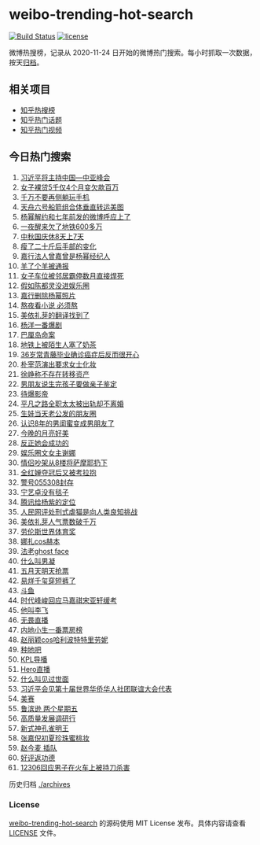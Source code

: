 # weibo-trending-hot-search

[![Build Status](https://github.com/justjavac/weibo-trending-hot-search/workflows/ci/badge.svg?branch=master)](https://github.com/justjavac/weibo-trending-hot-search/actions)
[![license](https://img.shields.io/github/license/justjavac/weibo-trending-hot-search)](https://github.com/justjavac/weibo-trending-hot-search/blob/master/LICENSE)

微博热搜榜，记录从 2020-11-24 日开始的微博热门搜索。每小时抓取一次数据，按天[归档](./archives)。

## 相关项目

- [知乎热搜榜](https://github.com/justjavac/zhihu-trending-top-search)
- [知乎热门话题](https://github.com/justjavac/zhihu-trending-hot-questions)
- [知乎热门视频](https://github.com/justjavac/zhihu-trending-hot-video)

## 今日热门搜索

<!-- BEGIN -->
<!-- 最后更新时间 Tue May 09 2023 04:13:37 GMT+0800 (China Standard Time) -->

1. [习近平将主持中国—中亚峰会](https://s.weibo.com//weibo?q=%23%E4%B9%A0%E8%BF%91%E5%B9%B3%E5%B0%86%E4%B8%BB%E6%8C%81%E4%B8%AD%E5%9B%BD%E2%80%94%E4%B8%AD%E4%BA%9A%E5%B3%B0%E4%BC%9A%23&Refer=new_time)
1. [女子裸贷5千仅4个月变欠款百万](https://s.weibo.com//weibo?q=%23%E5%A5%B3%E5%AD%90%E8%A3%B8%E8%B4%B75%E5%8D%83%E4%BB%854%E4%B8%AA%E6%9C%88%E5%8F%98%E6%AC%A0%E6%AC%BE%E7%99%BE%E4%B8%87%23&t=31&band_rank=4&Refer=top)
1. [千万不要再侧躺玩手机](https://s.weibo.com//weibo?q=%23%E5%8D%83%E4%B8%87%E4%B8%8D%E8%A6%81%E5%86%8D%E4%BE%A7%E8%BA%BA%E7%8E%A9%E6%89%8B%E6%9C%BA%23&t=31&band_rank=40&Refer=top)
1. [天舟六号船箭组合体垂直转运美图](https://s.weibo.com//weibo?q=%23%E5%A4%A9%E8%88%9F%E5%85%AD%E5%8F%B7%E8%88%B9%E7%AE%AD%E7%BB%84%E5%90%88%E4%BD%93%E5%9E%82%E7%9B%B4%E8%BD%AC%E8%BF%90%E7%BE%8E%E5%9B%BE%23&t=31&band_rank=3&Refer=top)
1. [杨幂解约和七年前发的微博呼应上了](https://s.weibo.com//weibo?q=%23%E6%9D%A8%E5%B9%82%E8%A7%A3%E7%BA%A6%E5%92%8C%E4%B8%83%E5%B9%B4%E5%89%8D%E5%8F%91%E7%9A%84%E5%BE%AE%E5%8D%9A%E5%91%BC%E5%BA%94%E4%B8%8A%E4%BA%86%23&t=31&band_rank=2&Refer=top)
1. [一夜醒来欠了地铁600多万](https://s.weibo.com//weibo?q=%23%E4%B8%80%E5%A4%9C%E9%86%92%E6%9D%A5%E6%AC%A0%E4%BA%86%E5%9C%B0%E9%93%81600%E5%A4%9A%E4%B8%87%23&t=31&band_rank=1&Refer=top)
1. [中秋国庆休8天上7天](https://s.weibo.com//weibo?q=%23%E4%B8%AD%E7%A7%8B%E5%9B%BD%E5%BA%86%E4%BC%918%E5%A4%A9%E4%B8%8A7%E5%A4%A9%23&t=31&band_rank=6&Refer=top)
1. [瘦了二十斤后手部的变化](https://s.weibo.com//weibo?q=%23%E7%98%A6%E4%BA%86%E4%BA%8C%E5%8D%81%E6%96%A4%E5%90%8E%E6%89%8B%E9%83%A8%E7%9A%84%E5%8F%98%E5%8C%96%23&t=31&band_rank=5&Refer=top)
1. [嘉行法人曾嘉曾是杨幂经纪人](https://s.weibo.com//weibo?q=%23%E5%98%89%E8%A1%8C%E6%B3%95%E4%BA%BA%E6%9B%BE%E5%98%89%E6%9B%BE%E6%98%AF%E6%9D%A8%E5%B9%82%E7%BB%8F%E7%BA%AA%E4%BA%BA%23&t=31&band_rank=11&Refer=top)
1. [羊了个羊被通报](https://s.weibo.com//weibo?q=%23%E7%BE%8A%E4%BA%86%E4%B8%AA%E7%BE%8A%E8%A2%AB%E9%80%9A%E6%8A%A5%23&t=31&band_rank=10&Refer=top)
1. [女子车位被邻居霸停数月直接焊死](https://s.weibo.com//weibo?q=%23%E5%A5%B3%E5%AD%90%E8%BD%A6%E4%BD%8D%E8%A2%AB%E9%82%BB%E5%B1%85%E9%9C%B8%E5%81%9C%E6%95%B0%E6%9C%88%E7%9B%B4%E6%8E%A5%E7%84%8A%E6%AD%BB%23&t=31&band_rank=22&Refer=top)
1. [假如陈都灵没进娱乐圈](https://s.weibo.com//weibo?q=%23%E5%81%87%E5%A6%82%E9%99%88%E9%83%BD%E7%81%B5%E6%B2%A1%E8%BF%9B%E5%A8%B1%E4%B9%90%E5%9C%88%23&t=31&band_rank=13&Refer=top)
1. [嘉行删除杨幂照片](https://s.weibo.com//weibo?q=%23%E5%98%89%E8%A1%8C%E5%88%A0%E9%99%A4%E6%9D%A8%E5%B9%82%E7%85%A7%E7%89%87%23&t=31&band_rank=8&Refer=top)
1. [熬夜看小说 必须熬](https://s.weibo.com//weibo?q=%E7%86%AC%E5%A4%9C%E7%9C%8B%E5%B0%8F%E8%AF%B4%20%E5%BF%85%E9%A1%BB%E7%86%AC&t=31&band_rank=16&Refer=top)
1. [美依礼芽的翻译找到了](https://s.weibo.com//weibo?q=%23%E7%BE%8E%E4%BE%9D%E7%A4%BC%E8%8A%BD%E7%9A%84%E7%BF%BB%E8%AF%91%E6%89%BE%E5%88%B0%E4%BA%86%23&t=31&band_rank=12&Refer=top)
1. [杨洋一番爆剧](https://s.weibo.com//weibo?q=%23%E6%9D%A8%E6%B4%8B%E4%B8%80%E7%95%AA%E7%88%86%E5%89%A7%23&t=31&band_rank=7&Refer=top)
1. [巴厘岛命案](https://s.weibo.com//weibo?q=%E5%B7%B4%E5%8E%98%E5%B2%9B%E5%91%BD%E6%A1%88&t=31&band_rank=18&Refer=top)
1. [地铁上被陌生人塞了奶茶](https://s.weibo.com//weibo?q=%23%E5%9C%B0%E9%93%81%E4%B8%8A%E8%A2%AB%E9%99%8C%E7%94%9F%E4%BA%BA%E5%A1%9E%E4%BA%86%E5%A5%B6%E8%8C%B6%23&t=31&band_rank=23&Refer=top)
1. [36岁常青藤毕业确诊癌症后反而很开心](https://s.weibo.com//weibo?q=36%E5%B2%81%E5%B8%B8%E9%9D%92%E8%97%A4%E6%AF%95%E4%B8%9A%E7%A1%AE%E8%AF%8A%E7%99%8C%E7%97%87%E5%90%8E%E5%8F%8D%E8%80%8C%E5%BE%88%E5%BC%80%E5%BF%83&t=31&band_rank=19&Refer=top)
1. [朴宰范演出要求女士化妆](https://s.weibo.com//weibo?q=%23%E6%9C%B4%E5%AE%B0%E8%8C%83%E6%BC%94%E5%87%BA%E8%A6%81%E6%B1%82%E5%A5%B3%E5%A3%AB%E5%8C%96%E5%A6%86%23&t=31&band_rank=24&Refer=top)
1. [徐峥称不存在转移资产](https://s.weibo.com//weibo?q=%23%E5%BE%90%E5%B3%A5%E7%A7%B0%E4%B8%8D%E5%AD%98%E5%9C%A8%E8%BD%AC%E7%A7%BB%E8%B5%84%E4%BA%A7%23&t=31&band_rank=26&Refer=top)
1. [男朋友说生完孩子要做亲子鉴定](https://s.weibo.com//weibo?q=%23%E7%94%B7%E6%9C%8B%E5%8F%8B%E8%AF%B4%E7%94%9F%E5%AE%8C%E5%AD%A9%E5%AD%90%E8%A6%81%E5%81%9A%E4%BA%B2%E5%AD%90%E9%89%B4%E5%AE%9A%23&t=31&band_rank=21&Refer=top)
1. [待爆影帝](https://s.weibo.com//weibo?q=%23%E5%BE%85%E7%88%86%E5%BD%B1%E5%B8%9D%23&t=31&band_rank=17&Refer=top)
1. [平凡之路全职太太被出轨却不离婚](https://s.weibo.com//weibo?q=%23%E5%B9%B3%E5%87%A1%E4%B9%8B%E8%B7%AF%E5%85%A8%E8%81%8C%E5%A4%AA%E5%A4%AA%E8%A2%AB%E5%87%BA%E8%BD%A8%E5%8D%B4%E4%B8%8D%E7%A6%BB%E5%A9%9A%23&t=31&band_rank=24&Refer=top)
1. [生娃当天老公发的朋友圈](https://s.weibo.com//weibo?q=%23%E7%94%9F%E5%A8%83%E5%BD%93%E5%A4%A9%E8%80%81%E5%85%AC%E5%8F%91%E7%9A%84%E6%9C%8B%E5%8F%8B%E5%9C%88%23&t=31&band_rank=43&Refer=top)
1. [认识8年的男闺蜜变成男朋友了](https://s.weibo.com//weibo?q=%23%E8%AE%A4%E8%AF%868%E5%B9%B4%E7%9A%84%E7%94%B7%E9%97%BA%E8%9C%9C%E5%8F%98%E6%88%90%E7%94%B7%E6%9C%8B%E5%8F%8B%E4%BA%86%23&t=31&band_rank=36&Refer=top)
1. [今晚的月亮好美](https://s.weibo.com//weibo?q=%E4%BB%8A%E6%99%9A%E7%9A%84%E6%9C%88%E4%BA%AE%E5%A5%BD%E7%BE%8E&t=31&band_rank=35&Refer=top)
1. [反正她会成功的](https://s.weibo.com//weibo?q=%23%E5%8F%8D%E6%AD%A3%E5%A5%B9%E4%BC%9A%E6%88%90%E5%8A%9F%E7%9A%84%23&t=31&band_rank=25&Refer=top)
1. [娱乐圈文女主谢娜](https://s.weibo.com//weibo?q=%23%E5%A8%B1%E4%B9%90%E5%9C%88%E6%96%87%E5%A5%B3%E4%B8%BB%E8%B0%A2%E5%A8%9C%23&t=31&band_rank=9&Refer=top)
1. [情侣吵架从8楼将萨摩耶扔下](https://s.weibo.com//weibo?q=%23%E6%83%85%E4%BE%A3%E5%90%B5%E6%9E%B6%E4%BB%8E8%E6%A5%BC%E5%B0%86%E8%90%A8%E6%91%A9%E8%80%B6%E6%89%94%E4%B8%8B%23&t=31&band_rank=14&Refer=top)
1. [全红婵夺冠后又被考拉抱](https://s.weibo.com//weibo?q=%23%E5%85%A8%E7%BA%A2%E5%A9%B5%E5%A4%BA%E5%86%A0%E5%90%8E%E5%8F%88%E8%A2%AB%E8%80%83%E6%8B%89%E6%8A%B1%23&t=31&band_rank=30&Refer=top)
1. [警号055308封存](https://s.weibo.com//weibo?q=%23%E8%AD%A6%E5%8F%B7055308%E5%B0%81%E5%AD%98%23&t=31&band_rank=31&Refer=top)
1. [宁艺卓没有毯子](https://s.weibo.com//weibo?q=%23%E5%AE%81%E8%89%BA%E5%8D%93%E6%B2%A1%E6%9C%89%E6%AF%AF%E5%AD%90%23&t=31&band_rank=20&Refer=top)
1. [腾讯给杨紫的定位](https://s.weibo.com//weibo?q=%23%E8%85%BE%E8%AE%AF%E7%BB%99%E6%9D%A8%E7%B4%AB%E7%9A%84%E5%AE%9A%E4%BD%8D%23&t=31&band_rank=15&Refer=top)
1. [人民网评处刑式虐猫是向人类良知挑战](https://s.weibo.com//weibo?q=%23%E4%BA%BA%E6%B0%91%E7%BD%91%E8%AF%84%E5%A4%84%E5%88%91%E5%BC%8F%E8%99%90%E7%8C%AB%E6%98%AF%E5%90%91%E4%BA%BA%E7%B1%BB%E8%89%AF%E7%9F%A5%E6%8C%91%E6%88%98%23&t=31&band_rank=39&Refer=top)
1. [美依礼芽人气票数破千万](https://s.weibo.com//weibo?q=%23%E7%BE%8E%E4%BE%9D%E7%A4%BC%E8%8A%BD%E4%BA%BA%E6%B0%94%E7%A5%A8%E6%95%B0%E7%A0%B4%E5%8D%83%E4%B8%87%23&t=31&band_rank=35&Refer=top)
1. [劳伦斯世界体育奖](https://s.weibo.com//weibo?q=%23%E5%8A%B3%E4%BC%A6%E6%96%AF%E4%B8%96%E7%95%8C%E4%BD%93%E8%82%B2%E5%A5%96%23&t=31&band_rank=27&Refer=top)
1. [娜扎cos赫本](https://s.weibo.com//weibo?q=%23%E5%A8%9C%E6%89%8Ecos%E8%B5%AB%E6%9C%AC%23&t=31&band_rank=28&Refer=top)
1. [法老ghost face](https://s.weibo.com//weibo?q=%E6%B3%95%E8%80%81ghost%20face&t=31&band_rank=32&Refer=top)
1. [什么叫男凝](https://s.weibo.com//weibo?q=%E4%BB%80%E4%B9%88%E5%8F%AB%E7%94%B7%E5%87%9D&t=31&band_rank=34&Refer=top)
1. [五月天明天抢票](https://s.weibo.com//weibo?q=%E4%BA%94%E6%9C%88%E5%A4%A9%E6%98%8E%E5%A4%A9%E6%8A%A2%E7%A5%A8&t=31&band_rank=27&Refer=top)
1. [易烊千玺穿短裤了](https://s.weibo.com//weibo?q=%23%E6%98%93%E7%83%8A%E5%8D%83%E7%8E%BA%E7%A9%BF%E7%9F%AD%E8%A3%A4%E4%BA%86%23&t=31&band_rank=31&Refer=top)
1. [斗鱼](https://s.weibo.com//weibo?q=%E6%96%97%E9%B1%BC&t=31&band_rank=48&Refer=top)
1. [时代峰峻回应马嘉祺宋亚轩缓考](https://s.weibo.com//weibo?q=%23%E6%97%B6%E4%BB%A3%E5%B3%B0%E5%B3%BB%E5%9B%9E%E5%BA%94%E9%A9%AC%E5%98%89%E7%A5%BA%E5%AE%8B%E4%BA%9A%E8%BD%A9%E7%BC%93%E8%80%83%23&t=31&band_rank=42&Refer=top)
1. [他叫李飞](https://s.weibo.com//weibo?q=%23%E4%BB%96%E5%8F%AB%E6%9D%8E%E9%A3%9E%23&t=31&band_rank=23&Refer=top)
1. [无畏直播](https://s.weibo.com//weibo?q=%E6%97%A0%E7%95%8F%E7%9B%B4%E6%92%AD&t=31&band_rank=39&Refer=top)
1. [内地小生一番票房榜](https://s.weibo.com//weibo?q=%23%E5%86%85%E5%9C%B0%E5%B0%8F%E7%94%9F%E4%B8%80%E7%95%AA%E7%A5%A8%E6%88%BF%E6%A6%9C%23&t=31&band_rank=38&Refer=top)
1. [赵丽颖cos哈利波特特里劳妮](https://s.weibo.com//weibo?q=%23%E8%B5%B5%E4%B8%BD%E9%A2%96cos%E5%93%88%E5%88%A9%E6%B3%A2%E7%89%B9%E7%89%B9%E9%87%8C%E5%8A%B3%E5%A6%AE%23&t=31&band_rank=44&Refer=top)
1. [种地吧](https://s.weibo.com//weibo?q=%E7%A7%8D%E5%9C%B0%E5%90%A7&t=31&band_rank=41&Refer=top)
1. [KPL导播](https://s.weibo.com//weibo?q=KPL%E5%AF%BC%E6%92%AD&t=31&band_rank=49&Refer=top)
1. [Hero直播](https://s.weibo.com//weibo?q=%23Hero%E7%9B%B4%E6%92%AD%23&t=31&band_rank=50&Refer=top)
1. [什么叫见过世面](https://s.weibo.com//weibo?q=%23%E4%BB%80%E4%B9%88%E5%8F%AB%E8%A7%81%E8%BF%87%E4%B8%96%E9%9D%A2%23&t=31&band_rank=29&Refer=top)
1. [习近平会见第十届世界华侨华人社团联谊大会代表](https://s.weibo.com//weibo?q=%23%E4%B9%A0%E8%BF%91%E5%B9%B3%E4%BC%9A%E8%A7%81%E7%AC%AC%E5%8D%81%E5%B1%8A%E4%B8%96%E7%95%8C%E5%8D%8E%E4%BE%A8%E5%8D%8E%E4%BA%BA%E7%A4%BE%E5%9B%A2%E8%81%94%E8%B0%8A%E5%A4%A7%E4%BC%9A%E4%BB%A3%E8%A1%A8%23&Refer=new_time)
1. [美赛](https://s.weibo.com//weibo?q=%E7%BE%8E%E8%B5%9B&t=31&band_rank=43&Refer=top)
1. [鲁滨逊 两个星期五](https://s.weibo.com//weibo?q=%E9%B2%81%E6%BB%A8%E9%80%8A%20%E4%B8%A4%E4%B8%AA%E6%98%9F%E6%9C%9F%E4%BA%94&t=31&band_rank=33&Refer=top)
1. [高质量发展调研行](https://s.weibo.com//weibo?q=%23%E9%AB%98%E8%B4%A8%E9%87%8F%E5%8F%91%E5%B1%95%E8%B0%83%E7%A0%94%E8%A1%8C%23&Refer=new_time)
1. [新式神孔雀明王](https://s.weibo.com//weibo?q=%23%E6%96%B0%E5%BC%8F%E7%A5%9E%E5%AD%94%E9%9B%80%E6%98%8E%E7%8E%8B%23&t=31&band_rank=50&Refer=top)
1. [张嘉倪初夏珍珠蜜桃妆](https://s.weibo.com//weibo?q=%23%E5%BC%A0%E5%98%89%E5%80%AA%E5%88%9D%E5%A4%8F%E7%8F%8D%E7%8F%A0%E8%9C%9C%E6%A1%83%E5%A6%86%23&t=31&band_rank=37&Refer=top)
1. [赵今麦 插队](https://s.weibo.com//weibo?q=%E8%B5%B5%E4%BB%8A%E9%BA%A6%20%E6%8F%92%E9%98%9F&t=31&band_rank=45&Refer=top)
1. [好评返功德](https://s.weibo.com//weibo?q=%E5%A5%BD%E8%AF%84%E8%BF%94%E5%8A%9F%E5%BE%B7&t=31&band_rank=46&Refer=top)
1. [12306回应男子在火车上被持刀杀害](https://s.weibo.com//weibo?q=%2312306%E5%9B%9E%E5%BA%94%E7%94%B7%E5%AD%90%E5%9C%A8%E7%81%AB%E8%BD%A6%E4%B8%8A%E8%A2%AB%E6%8C%81%E5%88%80%E6%9D%80%E5%AE%B3%23&t=31&band_rank=47&Refer=top)

<!-- END -->

历史归档 [./archives](./archives)

### License

[weibo-trending-hot-search](https://github.com/justjavac/weibo-trending-hot-search) 的源码使用 MIT License
发布。具体内容请查看 [LICENSE](./LICENSE) 文件。
